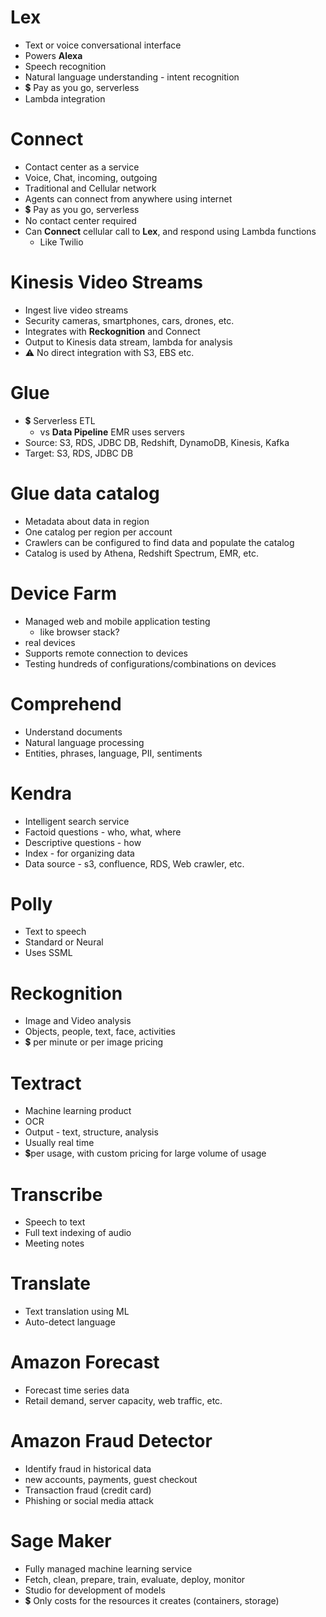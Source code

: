 Lex
=

- Text or voice conversational interface
- Powers **Alexa**
- Speech recognition
- Natural language understanding - intent recognition
- 💲 Pay as you go, serverless
- Lambda integration

Connect
=

- Contact center as a service
- Voice, Chat, incoming, outgoing
- Traditional and Cellular network
- Agents can connect from anywhere using internet
- 💲 Pay as you go, serverless
- No contact center required
- Can **Connect** cellular call to **Lex**, and respond using Lambda functions
  - Like Twilio

Kinesis Video Streams
=

- Ingest live video streams
- Security cameras, smartphones, cars, drones, etc.
- Integrates with **Reckognition** and Connect
- Output to Kinesis data stream, lambda for analysis
- ⚠️ No direct integration with S3, EBS etc.

Glue
=

- 💲 Serverless ETL
  - vs **Data Pipeline** EMR uses servers
- Source: S3, RDS, JDBC DB, Redshift, DynamoDB, Kinesis, Kafka
- Target: S3, RDS, JDBC DB

Glue data catalog
=

- Metadata about data in region
- One catalog per region per account
- Crawlers can be configured to find data and populate the catalog
- Catalog is used by Athena, Redshift Spectrum, EMR, etc.

Device Farm
=

- Managed web and mobile application testing
  - like browser stack?
- real devices
- Supports remote connection to devices
- Testing hundreds of configurations/combinations on devices

Comprehend
=

- Understand documents
- Natural language processing
- Entities, phrases, language, PII, sentiments

Kendra
=

- Intelligent search service
- Factoid questions - who, what, where
- Descriptive questions - how
- Index - for organizing data
- Data source - s3, confluence, RDS, Web crawler, etc.

Polly
=

- Text to speech
- Standard or Neural
- Uses SSML

Reckognition
=

- Image and Video analysis
- Objects, people, text, face, activities
- 💲 per minute or per image pricing

Textract
= 

- Machine learning product
- OCR
- Output - text, structure, analysis
- Usually real time
- 💲per usage, with custom pricing for large volume of usage

Transcribe
=

- Speech to text
- Full text indexing of audio
- Meeting notes

Translate
=

- Text translation using ML
- Auto-detect language

Amazon Forecast
=

- Forecast time series data
- Retail demand, server capacity, web traffic, etc.

Amazon Fraud Detector
=

- Identify fraud in historical data
- new accounts, payments, guest checkout
- Transaction fraud (credit card)
- Phishing or social media attack

Sage Maker
=

- Fully managed machine learning service
- Fetch, clean, prepare, train, evaluate, deploy, monitor
- Studio for development of models
- 💲 Only costs for the resources it creates (containers, storage)
